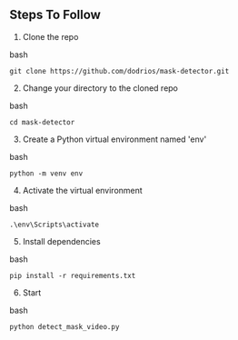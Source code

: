 ## Steps To Follow

1. Clone the repo

bash
```
git clone https://github.com/dodrios/mask-detector.git
```

2. Change your directory to the cloned repo

bash
```
cd mask-detector
```

3. Create a Python virtual environment named 'env'

bash
```
python -m venv env
```

4. Activate the virtual environment

bash
```
.\env\Scripts\activate
```

5. Install dependencies

bash
```
pip install -r requirements.txt
```

6. Start

bash
```
python detect_mask_video.py
```